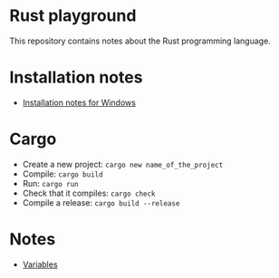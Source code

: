 # Rust playground

This repository contains notes about the Rust programming language.

# Installation notes

* [Installation notes for Windows](doc/installation-windows.md)

# Cargo

* Create a new project: `cargo new name_of_the_project`
* Compile: `cargo build`
* Run: `cargo run`
* Check that it compiles: `cargo check`
* Compile a release: `cargo build --release`

# Notes

* [Variables](doc/variables.md)


